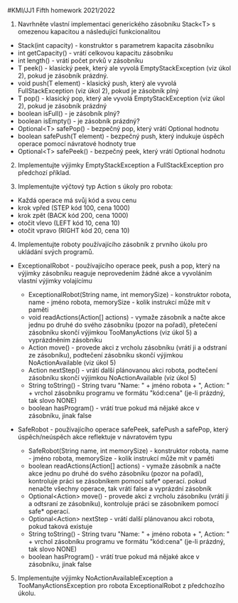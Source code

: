 #KMI/JJ1 Fifth homework 2021/2022

1. Navrhněte vlastní implementaci generického zásobníku Stack\<T> s omezenou kapacitou a následující funkcionalitou
+ Stack(int capacity) - konstruktor s parametrem kapacita zásobníku
+ int getCapacity() - vrátí celkovou kapacitu zásobníku
+ int length() - vrátí počet prvků v zásobníku
+ T peek() - klasický peek, který ale vyvolá EmptyStackException (viz úkol 2), pokud je zásobník prázdný.
+ void push(T element) - klasický push, který ale vyvolá FullStackException (viz úkol 2), pokud je zásobník plný
+ T pop() - klasický pop, který ale vyvolá EmptyStackException (viz úkol 2), pokud je zásobník prázdný
+ boolean isFull() - je zásobník plný?
+ boolean isEmpty() - je zásobník prázdný?
+ Optional\<T> safePop() - bezpečný pop, který vrátí Optional hodnotu
+ boolean safePush(T element) - bezpečný push, který indukuje úspěch operace pomocí návratové hodnoty true
+ Optional\<T> safePeek() - bezpečný peek, který vrátí Optional hodnotu

2. Implementujte výjimky EmptyStackException a FullStackException pro předchozí příklad.

3. Implementujte výčtový typ Action s úkoly pro robota:
- Každá operace má svůj kód a svou cenu 
- krok vpřed (STEP kód 100, cena 1000)
- krok zpět (BACK kód 200, cena 1000)
- otočit vlevo (LEFT kód 10, cena 10)
- otočit vpravo (RIGHT kód 20, cena 10)


4. Implementujte roboty používajícího zásobník z prvního úkolu pro ukládání svých programů.
  + ExceptionalRobot - používajícího operace peek, push a pop, který na výjimky zásobníku reaguje neprovedením žádné akce a vyvoláním vlastní výjimky volajícímu
    
    - ExceptionalRobot(String name, int memorySize) - konstruktor robota, name - jméno robota, memorySize - kolik instrukcí může mít v paměti
    - void readActions(Action[] actions) - vymaže zásobník a načte akce jednu po druhé do svého zásobníku (pozor na pořadí), přetečení zásobníku skončí výjimkou TooManyActions (viz úkol 5) a vyprázdněním zásobníku
    - Action move() - provede akci z vrcholu zásobníku (vrátí ji a odstraní ze zásobníku), podtečení zásobníku skončí výjimkou NoActionAvailable (viz úkol 5)
    - Action nextStep() - vrátí další plánovanou akci robota, podtečení zásobníku skončí výjimkou NoActionAvailable (viz úkol 5)
    - String toString() - String tvaru "Name: " + jméno robota + ", Action: " + vrchol zásobníku programu ve formátu "kód:cena" (je-li prázdný, tak slovo NONE)
    - boolean hasProgram() - vrátí true pokud má nějaké akce v zásobníku, jinak false
  
  + SafeRobot - používajícího operace safePeek, safePush a safePop, který úspěch/neúspěch akce reflektuje v návratovém typu
    
    - SafeRobot(String name, int memorySize) - konstruktor robota, name - jméno robota, memorySize - kolik instrukcí může mít v paměti
    - boolean readActions(Action[] actions) - vymaže zásobník a načte akce jednu po druhé do svého zásobníku (pozor na pořadí), kontroluje práci se zásobníkem pomocí safe* operací. pokud nenačte všechny operace, tak vrátí false a vyprázdní zásobník
    - Optional\<Action> move() - provede akci z vrcholu zásobníku (vrátí ji a odtsraní ze zásobníku), kontroluje práci se zásobníkem pomocí safe* operací.
    - Optional\<Action> nextStep - vrátí další plánovanou akci robota, pokud taková existuje
    - String toString() - String tvaru "Name: " + jméno robota + ", Action: " + vrchol zásobníku programu ve formátu "kód:cena" (je-li prázdný, tak slovo NONE)
    - boolean hasProgram() - vrátí true pokud má nějaké akce v zásobníku, jinak false

5. Implementujte výjimky NoActionAvailableException a TooManyActionsException pro robota ExceptionalRobot z předchozího úkolu.
